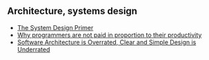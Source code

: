 ## Architecture, systems design
* [The System Design Primer](https://github.com/donnemartin/system-design-primer)
* [Why programmers are not paid in proportion to their productivity](https://www.johndcook.com/blog/2009/12/23/why-programmers-are-not-paid-in-proportion-to-their-productivity/)
* [Software Architecture is Overrated, Clear and Simple Design is Underrated](https://blog.pragmaticengineer.com/software-architecture-is-overrated/)
